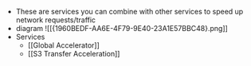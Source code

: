 - These are services you can combine with other services to speed up network requests/traffic
- diagram
	![[{1960BEDF-AA6E-4F79-9E40-23A1E57BBC48}.png]]
- Services
	- [[Global Accelerator]]
	- [[S3 Transfer Acceleration]]